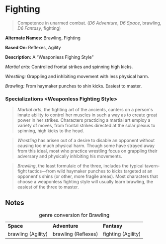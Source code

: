 Fighting
========

> Competence in unarmed combat. (<cite>D6 Adventure</cite>, <cite>D6 Space</cite>, brawling, <cite>D6 Fantasy</cite>, fighting)

__Alternate Names:__ <span title='Adventure & Space'>Brawling</span>, <span title='Fantasy'>Fighting</span>

__Based On:__ <span title='Adventure'>Reflexes</span>, <span title='Space & Fantasy'>Agility</span>

__Description:__ A <q cite=''>Weaponless Fighing Style</q>

_Martial arts:_ Controlled frontal strikes and spinning high kicks.

_Wrestling:_ Grappling and inhibiting movement with less physical harm.

_Brawling:_ From haymaker punches to shin kicks. Easiest to master.

### Specializations &lt;Weaponless Fighting Style&gt;

> _Martial arts_, the fighting art of the ancients, canters on a person's innate ability to control her muscles in such a way as to create great power in her strikes. Characters practicing a martial art employ a variety of moves, from frontal strikes directed at the solar plexus to spinning, high kicks to the head.

> _Wrestling_ has arisen out of a desire to disable an opponent without causing too much physical harm. Though some have strayed away from this ideal, most who practice wrestling focus on grappling their adversary and physically inhibiting his movements.

> _Brawling_, the least formulaic of the three, includes the typical tavern-fight tactics—from wild haymaker punches to kicks targeted at an opponent's shins (or other, more fragile areas). Most characters that choose a weaponless fighting style will usually learn brawling, the easiest of the three to master.

Notes
-----

<table>
<caption>genre conversion for Brawling</caption>
<tr><td><strong>Space</strong></td><td><strong>Adventure</strong></td><td><strong>Fantasy</strong></td></tr>
<tr><td>brawling (Agility)</td><td>brawling (Reflexes)</td><td>fighting (Agility)</td></tr>
</table>
